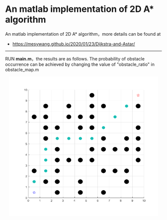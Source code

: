 # An matlab implementation of 2D A* algorithm
An matlab implementation of 2D A* algorithm，more details can be found at 
+ https://mesywang.github.io/2020/01/23/Dijkstra-and-Astar/

---

RUN **main.m**，the results are as follows. The probability of obstacle occurrence can be achieved by changing the value of "obstacle_ratio" in obstacle_map.m 

<div align=center>
	<img src="./img/AstarMatLab.png" width = "480" height = "450" >
</div>

